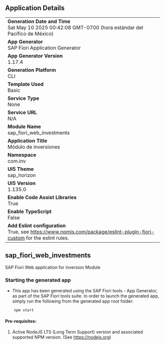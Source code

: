 ## Application Details
|               |
| ------------- |
|**Generation Date and Time**<br>Sat May 10 2025 00:42:08 GMT-0700 (hora estándar del Pacífico de México)|
|**App Generator**<br>SAP Fiori Application Generator|
|**App Generator Version**<br>1.17.4|
|**Generation Platform**<br>CLI|
|**Template Used**<br>Basic|
|**Service Type**<br>None|
|**Service URL**<br>N/A|
|**Module Name**<br>sap_fiori_web_investments|
|**Application Title**<br>Módulo de inversiones|
|**Namespace**<br>com.inv|
|**UI5 Theme**<br>sap_horizon|
|**UI5 Version**<br>1.135.0|
|**Enable Code Assist Libraries**<br>True|
|**Enable TypeScript**<br>False|
|**Add Eslint configuration**<br>True, see https://www.npmjs.com/package/eslint-plugin-fiori-custom for the eslint rules.|

## sap_fiori_web_investments

SAP Fiori Web application for inversion Module

### Starting the generated app

-   This app has been generated using the SAP Fiori tools - App Generator, as part of the SAP Fiori tools suite.  In order to launch the generated app, simply run the following from the generated app root folder:

```
    npm start
```

#### Pre-requisites:

1. Active NodeJS LTS (Long Term Support) version and associated supported NPM version.  (See https://nodejs.org)


